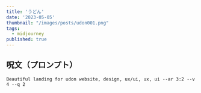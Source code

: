 ```yaml
---
title: 'うどん'
date: '2023-05-05'
thumbnail: "/images/posts/udon001.png"
tags:
  - midjourney
published: true
---
```


## 呪文（プロンプト）
```
Beautiful landing for udon website, design, ux/ui, ux, ui --ar 3:2 --v 4 --q 2
```